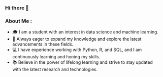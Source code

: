 ### Hi there 👋
### About Me :
- 🎓 I am a student with an interest in data science and machine learning.
- 🌱 Always eager to expand my knowledge and explore the latest advancements in these fields.
- 💻 I have experience working with Python, R, and SQL, and I am continuously learning and honing my skills.
- 📚 Believe in the power of lifelong learning and strive to stay updated with the latest research and technologies.
